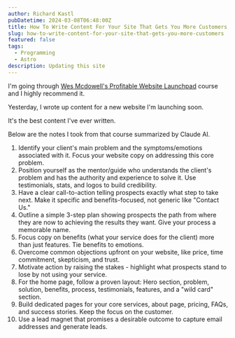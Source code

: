 ```yaml
---
author: Richard Kastl
pubDatetime: 2024-03-08T06:48:00Z
title: How To Write Content For Your Site That Gets You More Customers
slug: how-to-write-content-for-your-site-that-gets-you-more-customers
featured: false
tags:
  - Programming
  - Astro
description: Updating this site
---
```


I'm going through <a href="https://wesmcdowell.com/profitable-website-launchpad/">Wes Mcdowell's Profitable Website Launchpad</a> course and I highly recommend it. 

Yesterday, I wrote up content for a new website I'm launching soon. 

It's the best content I've ever written. 

Below are the notes I took from that course summarized by Claude AI. 

1.  Identify your client's main problem and the symptoms/emotions associated with it. Focus your website copy on addressing this core problem.
2.  Position yourself as the mentor/guide who understands the client's problem and has the authority and experience to solve it. Use testimonials, stats, and logos to build credibility.
3.  Have a clear call-to-action telling prospects exactly what step to take next. Make it specific and benefits-focused, not generic like "Contact Us."
4.  Outline a simple 3-step plan showing prospects the path from where they are now to achieving the results they want. Give your process a memorable name.
5.  Focus copy on benefits (what your service does for the client) more than just features. Tie benefits to emotions.
6.  Overcome common objections upfront on your website, like price, time commitment, skepticism, and trust.
7.  Motivate action by raising the stakes - highlight what prospects stand to lose by not using your service.
8.  For the home page, follow a proven layout: Hero section, problem, solution, benefits, process, testimonials, features, and a "wild card" section.
9.  Build dedicated pages for your core services, about page, pricing, FAQs, and success stories. Keep the focus on the customer.
10. Use a lead magnet that promises a desirable outcome to capture email addresses and generate leads.

